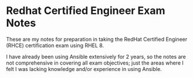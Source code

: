 # Redhat Certified Engineer Exam Notes

These are my notes for preparation in taking the RedHat Certified Engineer (RHCE) certification exam using RHEL 8.

I have already been using Ansible extensively for 2 years, so the notes are not comprehensive in covering all exam objectives; just the areas where I felt I was lacking knowledge and/or experience in using Ansible.
